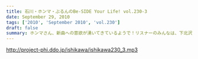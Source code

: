 ```yaml
---
title: 石川・ホンマ・ぶるんのBe-SIDE Your Life! vol.230-3
date: September 29, 2010
tags: ['2010', 'September 2010', 'vol.230']
draft: false
summary: ホンマさん、新曲への意欲が湧いてきているようで！リスナーのみんなは、下北沢とかって行ったことある？行きたいけど行くチャンスがないアナタ～～～そんな機会をビーサイで作れたらっ！！NAMAE
---
```


http://project-phi.ddo.jp/ishikawa/ishikawa230_3.mp3